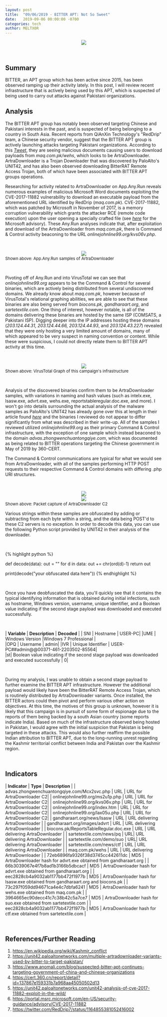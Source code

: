 ```yaml
---
layout: post
title:  "09/06/2019 - BITTER APT: Not So Sweet"
date:   2019-09-06 00:00:00 -0700
categories: tech
author: MELTX0R
---
```

<center><img src="{{site.baseurl}}/assets/images/bitterBanner.jpg" style="max-width:100%;max-height:100%;"></center>

&nbsp;

## Summary

BITTER, an APT group which has been  active since 2015, has been observed ramping up their activity lately. In this post, I will review recent infrastructure that is actively being used by this APT, which is suspected of being used to carry out attacks against Pakistani organizations.

## Analysis


The BITTER APT group has notably been observed targeting Chinese and Pakistani interests in the past, and is suspected of being belonging to a country in South Asia. Recent reports from QiAnXin Technology's "RedDrip" team, a Chinese security vendor, suggest that the BITTER APT group is actively launching attacks targeting Pakistani organizations.  According to this [*Tweet*](https://twitter.com/RedDrip7/status/1164855381052416002), they are seeing malicious documents causing users to download payloads from *maq.com.pk/wehs*, which looks to be ArtraDownloader. ArtraDownloader is a Trojan Downloader that was discovered by PaloAlto's UNIT42, and has also been observed downloading BitterRAT Remote Access Trojan, both of which have been associated with BITTER APT groups operations.


Researching for activity related to ArtraDownloader on App.Any.Run reveals numerous examples of malicious Microsoft Word documents exploiting the CVE-2017-11882 vulnerability to download an executable payload from the aforementioned URL identified by RedDrip (*maq.com.pk*). CVE-2017-11882, which was patched by Microsoft in November of 2017, is a memory corruption vulnerability which grants the attacker RCE (remote code execution) upon the user opening a specially crafted file (see [*here*](https://portal.msrc.microsoft.com/en-US/security-guidance/advisory/CVE-2017-11882) for the Microsoft advisory). These Any.Run analyses indicate that, after exploitation and download of the ArtraDownloader from *maq.com.pk*, there is Command & Control activity beaconing to the URL *onlinejohnline99.org/kvs06v.php*.

&nbsp;

<center><img src="{{site.baseurl}}/assets/images/ArtraDownloader_AnyRun_Search.PNG" style="max-width:100%;max-height:100%;"></center>
<span style="font-size:small;"> Shown above: App.Any.Run samples of ArtraDownloader</span>

&nbsp;

Pivoting off of Any.Run and into VirusTotal we can see that *onlinejohnline99.org* appears to be the Command & Control for several binaries, which are actively being distributed from several undiscovered domains. We already know about *maq.com.pk*, however because of VirusTotal's relational graphing abilities, we are able to see that these binaries are also being served from *biocons.pk*, *gandharaart.org*, and *sartetextile.com*. One thing of interest, however notable, is all of the domains delivering these binaries are hosted by the same ISP (COMSATS, a Pakistani ISP). Digging deeper into the IP addresses hosting these domains (*203.124.44.31, 203.124.44.66, 203.124.44.93*, and *203.124.43.227*) revealed that they were only hosting a very limited amount of domains, many of which appeared to be very suspect in naming convention or content. While these were suspicious, I could not directly relate them to BITTER APT activity at this time.

&nbsp;
&nbsp;
&nbsp;
&nbsp;

<center><img src="{{site.baseurl}}/assets/images/VT_GRAPH_BITTER_APT_INFRA.PNG" style="max-width:100%;max-height:100%;"></center>
<span style="font-size:small;"> Shown above: VirusTotal Graph of this campaign's infrastructure</span>

&nbsp;
&nbsp;
&nbsp;
&nbsp;

Analysis of the discovered binaries confirm them to be ArtraDownloader samples, with variations in naming and hash values (such as intelx.exe, lsasw.exe, advrt.exe, wehs.exe, reportstableregular.doc.exe, and more). I won't go into details surrounding the actual analysis of the malware samples as PaloAlto's UNIT42 has already gone over this at length in their article found [*here*](https://unit42.paloaltonetworks.com/multiple-artradownloader-variants-used-by-bitter-to-target-pakistan/) and the binaries I reviewed do not appear to differ significantly from what was described in their write-up. All of the samples I reviewed utilized *onlinejohnline99.org* as their primary Command & Control infrastructure, with the exception of one sample which instead beaconed to the domain *advas.zhongwenchuantongqiye.com*, which was documented as being related to BITTER operations targeting the Chinese government in May of 2019 by 360-CERT.

The Command & Control communications are typical for what we would see from ArtraDownloader, with all of the samples performing HTTP POST requests to their respective Command & Control domains with differing .php URI structures.

&nbsp;

<center><img src="{{site.baseurl}}/assets/images/ArtraDownloader_PCAP.png" style="max-width:100%;max-height:100%;"></center>
<center><img src="{{site.baseurl}}/assets/images/ArtraDownloaderC2.png" style="max-width:100%;max-height:100%;"></center>
<span style="font-size:small;"> Shown above: Packet capture of ArtraDownloader C2</span>
&nbsp;


Various strings within these samples are obfuscated by adding or subtracting from each byte within a string, and the data being POST'd to these C2 servers is no exception. In order to decode this data, you can use the following Python script provided by UNIT42 in their analysis of the downloader.

&nbsp;


{% highlight python %}

def decode(data):
    out = ""
    for d in data:
        out += chr(ord(d)-1)
    return out

print(decode("your obfuscated data here"))
{% endhighlight %}


&nbsp;


Once you have deobfuscated the data, you'll quickly see that it contains the typical identifying information that is obtained during initial infections, such as hostname, Windows version, username, unique identifier, and a Boolean value indicating if the second stage payload was downloaded and executed successfully.

&nbsp;



| **Variable** | **Description** | **Decoded** |
| SNI | Hostname | USER-PC|
|UME | Windows Version |Windows 7 Professional |   
|OPQ   | Username | admin|
|IVR | Unique Identifier | USER-PC##admin@@00371-461-2203502-85564|    
|st| Boolean value indicating if the second stage payload was downloaded and executed successfully | 0|


&nbsp;



During my analysis, I was unable to obtain a second stage payload to further examine the BITTER APT infrastructure. However the additional payload would likely have been the BitterRAT Remote Access Trojan, which is routinely distributed by ArtraDownloader variants. Once installed, the BITTER actors could then pivot and perform various other action on objectives. At this time, the motives of this group is unknown, however it is likely that this campaign is in pursuit of some form of espionage due to the reports of them being backed by a south Asian country (some reports indicate India). Based on much of the infrastructure observed being hosted in Pakistan, I would agree with the initial suspicion that Pakistan is being targeted in these attacks. This would also further reaffirm the possible Indian attribution to BITTER APT, due to the long-running unrest regarding the Kashmir territorial conflict between India and Pakistan over the Kashmir region.


&nbsp;

## Indicators

| **Indicator** | **Type** | **Description** |
| advas.zhongwenchuantongqiye.com/Mcx2svc.php | URL | URL for ArtraDownloader C2|
| onlinejohnline99.org/ms2u1p.php | URL |  URL for ArtraDownloader C2|
| onlinejohnline99.org/kvs06v.php | URL |  URL for ArtraDownloader C2|
| onlinejohnline99.org/index.htm | URL |  URL for ArtraDownloader C2|
| onlinejohnline99.org/lax05u.php | URL |  URL for ArtraDownloader C2|
| gandharaart.org/news/lsasw | URL | URL delivering ArtraDownloader |
| gandharaart.org/images/advrt | URL | URL delivering ArtraDownloader |
| biocons.pk/ReportsTableRegular.doc.exe | URL | URL delivering ArtraDownloader |
| sartetextile.com/news/pq | URL| URL delivering ArtraDownloader |
| sartetextile.com/demo/suo | URL| URL delivering ArtraDownloader |
| sartetextile.com/news/ctf | URL | URL delivering ArtraDownloader |
| maq.com.pk/wehs | URL | URL delivering ArtraDownloader |
| 72eb6896fa9326f38d3745cc442611dc | MD5 | ArtraDownloader hash for advrt.exe obtained from gandharaart.org |
|  66b3039067e4f7b8ad1b3166b5dbcacf | MD5 | ArtraDownloader hash for advrt.exe obtained from gandharaart.org |
| eec2828cb4a9032ab1177bb472f1977b | MD5 | ArtraDownloader hash for lsasw.exe obtained from gandharaart.org and biocons.pk |
|  73c297f059dd94671ca4e4c7dbfa6241 | MD5 | ArtraDownloader hash for wehs.exe obtained from maq.com.pk |
|  3964665ec90decc41c7c38b42c5a7ce7 | MD5 | ArtraDownloader hash for suo.exe obtained from sartetextile.com |
| 	eec2828cb4a9032ab1177bb472f1977b | MD5 | ArtraDownloader hash for ctf.exe obtained from sartetextile.com |

&nbsp;

## References/Further Reading

1. https://en.wikipedia.org/wiki/Kashmir_conflict
2. https://unit42.paloaltonetworks.com/multiple-artradownloader-variants-used-by-bitter-to-target-pakistan/
3. https://www.anomali.com/blog/suspected-bitter-apt-continues-targeting-government-of-china-and-chinese-organizations
4. https://cert.360.cn/report/detail?id=137867e159331b7a968aa45050502d13
5. https://unit42.paloaltonetworks.com/unit42-analysis-of-cve-2017-11882-exploit-in-the-wild/
6. https://portal.msrc.microsoft.com/en-US/security-guidance/advisory/CVE-2017-11882
7. https://twitter.com/RedDrip7/status/1164855381052416002
